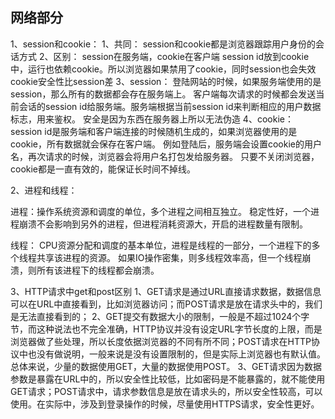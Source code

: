 ## 网络部分
1、session和cookie：
    1、共同：
    session和cookie都是浏览器跟踪用户身份的会话方式
    2、区别：
    session在服务端，cookie在客户端
    session id放到cookie中，运行也依赖cookie。所以浏览器如果禁用了cookie，同时session也会失效
    cookie安全性比session差
    3、session：
    登陆网站的时候，如果服务端使用的是session，那么所有的数据都会存在服务端上。
    客户端每次请求的时候都会发送当前会话的session id给服务端。服务端根据当前session id来判断相应的用户数据标志，用来鉴权。
    安全是因为东西在服务器上所以无法伪造
    4、cookie：
    session id是服务端和客户端连接的时候随机生成的，如果浏览器使用的是cookie，所有数据就会保存在客户端。
    例如登陆后，服务端会设置cookie的用户名，再次请求的时候，浏览器会将用户名打包发给服务器。
    只要不关闭浏览器，cookie都是一直有效的，能保证长时间不掉线。

2、进程和线程：

进程：操作系统资源和调度的单位，多个进程之间相互独立。
稳定性好，一个进程崩溃不会影响到另外的进程，但进程消耗资源大，开启的进程数量有限制。

线程：
CPU资源分配和调度的基本单位，进程是线程的一部分，一个进程下的多个线程共享该进程的资源。
如果IO操作密集，则多线程效率高，但一个线程崩溃，则所有该进程下的线程都会崩溃。

3、HTTP请求中get和post区别
    1、GET请求是通过URL直接请求数据，数据信息可以在URL中直接看到，比如浏览器访问；而POST请求是放在请求头中的，我们是无法直接看到的；
    2、GET提交有数据大小的限制，一般是不超过1024个字节，而这种说法也不完全准确，HTTP协议并没有设定URL字节长度的上限，而是浏览器做了些处理，所以长度依据浏览器的不同有所不同；POST请求在HTTP协议中也没有做说明，一般来说是没有设置限制的，但是实际上浏览器也有默认值。总体来说，少量的数据使用GET，大量的数据使用POST。
    3、GET请求因为数据参数是暴露在URL中的，所以安全性比较低，比如密码是不能暴露的，就不能使用GET请求；POST请求中，请求参数信息是放在请求头的，所以安全性较高，可以使用。在实际中，涉及到登录操作的时候，尽量使用HTTPS请求，安全性更好。